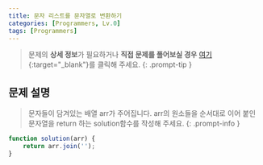 ```yaml
---
title: 문자 리스트를 문자열로 변환하기
categories: [Programmers, Lv.0]
tags: [Programmers]
---
```


> 문제의 **상세 정보**가 필요하거나 **직접 문제를 풀어보실 경우** [여기](https://school.programmers.co.kr/learn/courses/30/lessons/181941){:target="_blank"}를 클릭해 주세요.
{: .prompt-tip }

## 문제 설명

> 문자들이 담겨있는 배열 arr가 주어집니다. arr의 원소들을 순서대로 이어 붙인 문자열을 return 하는 solution함수를 작성해 주세요.
{: .prompt-info }

```js
function solution(arr) {
    return arr.join('');
}
```